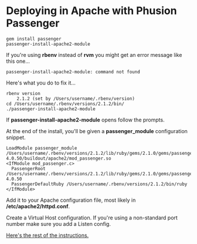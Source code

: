 # Deploying in Apache with Phusion Passenger

	gem install passenger
	passenger-install-apache2-module

If you're using **rbenv** instead of **rvm** you might get an error message like this one...

	passenger-install-apache2-module: command not found

Here's what you do to fix it...

	rbenv version
		2.1.2 (set by /Users/username/.rbenv/version)
	cd /Users/username/.rbenv/versions/2.1.2/bin/
	./passenger-install-apache2-module

If **passenger-install-apache2-module** opens follow the prompts.

At the end of the install, you'll be given a **passenger_module** configuration snippet.

	LoadModule passenger_module /Users/username/.rbenv/versions/2.1.2/lib/ruby/gems/2.1.0/gems/passenger-4.0.50/buildout/apache2/mod_passenger.so
	<IfModule mod_passenger.c>
	  PassengerRoot /Users/username/.rbenv/versions/2.1.2/lib/ruby/gems/2.1.0/gems/passenger-4.0.50
	  PassengerDefaultRuby /Users/username/.rbenv/versions/2.1.2/bin/ruby
	</IfModule>

Add it to your Apache configuration file, most likely in **/etc/apache2/httpd.conf**.

Create a Virtual Host configuration.  If you're using a non-standard port number make sure you add a Listen config.

[Here's the rest of the instructions.](http://recipes.sinatrarb.com/p/deployment/apache_with_passenger?#article)